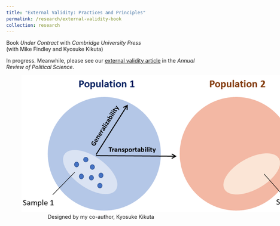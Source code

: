 ```yaml
---
title: "External Validity: Practices and Principles"
permalink: /research/external-validity-book
collection: research
---
```

Book *Under Contract* with *Cambridge University Press*  
(with Mike Findley and Kyosuke Kikuta)

In progress. Meanwhile, please see our [external validity article](https://www.annualreviews.org/doi/abs/10.1146/annurev-polisci-041719-102556) in the *Annual Review of Political Science*.
  
<figure style="width: 769px; height: 550px"  class="align-center">
  <img src="/images/ev2.png" alt="" />
  <figcaption> &nbsp; &nbsp; &nbsp; &nbsp; &nbsp; &nbsp; &nbsp; &nbsp; &nbsp; Designed by my co-author, Kyosuke Kikuta</figcaption>
</figure>
